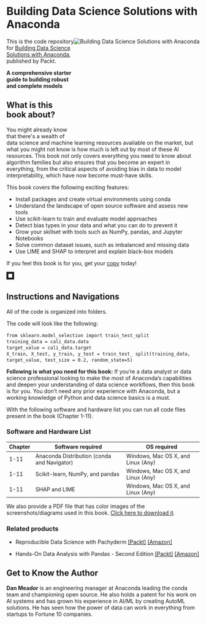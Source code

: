 # Building Data Science Solutions with Anaconda

<a href="https://www.packtpub.com/product/building-data-science-solutions-with-anaconda/9781800568785?utm_source=github&utm_medium=repository&utm_campaign=9781800568785"><img src="https://static.packt-cdn.com/products/9781800568785/cover/smaller" alt="Building Data
Science Solutions with Anaconda" height="256px" align="right"></a>

This is the code repository for [Building Data Science Solutions with Anaconda](https://www.packtpub.com/product/building-data-science-solutions-with-anaconda/9781800568785?utm_source=github&utm_medium=repository&utm_campaign=9781800568785), published by Packt.

**A comprehensive starter guide to building robust and complete models**

## What is this book about?
You might already know that there's a wealth of data science and machine learning resources available on the market, but what you might not know is how much is left out by most of these AI resources. This book not only covers everything you need to know about algorithm families but also ensures that you become an expert in everything, from the critical aspects of avoiding bias in data to model interpretability, which have now become must-have skills.

This book covers the following exciting features: 
* Install packages and create virtual environments using conda
* Understand the landscape of open source software and assess new tools
* Use scikit-learn to train and evaluate model approaches
* Detect bias types in your data and what you can do to prevent it
* Grow your skillset with tools such as NumPy, pandas, and Jupyter Notebooks
* Solve common dataset issues, such as imbalanced and missing data
* Use LIME and SHAP to interpret and explain black-box models

If you feel this book is for you, get your [copy](https://www.amazon.com/dp/B09NC5XJ6D) today!

<a href="https://www.packtpub.com/?utm_source=github&utm_medium=banner&utm_campaign=GitHubBanner"><img src="https://raw.githubusercontent.com/PacktPublishing/GitHub/master/GitHub.png" 
alt="https://www.packtpub.com/" border="5" /></a>


## Instructions and Navigations
All of the code is organized into folders.

The code will look like the following:
```
from sklearn.model_selection import train_test_split
training_data = cali_data.data
target_value = cali_data.target
X_train, X_test, y_train, y_test = train_test_ split(training_data, target_value, test_size = 0.2, random_state=5)
```

**Following is what you need for this book:**
If you’re a data analyst or data science professional looking to make the most of Anaconda’s capabilities and deepen your understanding of data science workflows, then this book is for you. You don’t need any prior experience with Anaconda, but a working knowledge of Python and data science basics is a must.

With the following software and hardware list you can run all code files present in the book (Chapter 1-11).

### Software and Hardware List


| Chapter  | Software required                            | OS required                        |
| -------- | ------------------------------------         | -----------------------------------|
| 1-11	   | Anaconda Distribution (conda and Navigator)   | Windows, Mac OS X, and Linux (Any) |
| 1-11	   | Scikit-learn, NumPy, and pandas              | Windows, Mac OS X, and Linux (Any) |
| 1-11	   | SHAP and LIME                                | Windows, Mac OS X, and Linux (Any) |


We also provide a PDF file that has color images of the screenshots/diagrams used in this book. [Click here to download it](https://static.packt-cdn.com/downloads/9781800568785_ColorImages.pdf).


### Related products <Other books you may enjoy>
* Reproducible Data Science with Pachyderm [[Packt]](https://www.packtpub.com/product/reproducible-data-science-with-pachyderm/9781801074483?utm_source=github&utm_medium=repository&utm_campaign=9781801074483) [[Amazon]](https://www.amazon.com/dp/1801074488)

* Hands-On Data Analysis with Pandas - Second Edition [[Packt]](https://www.packtpub.com/product/hands-on-data-analysis-with-pandas-second-edition/9781800563452?utm_source=github&utm_medium=repository&utm_campaign=9781800563452) [[Amazon]](https://www.amazon.com/dp/1800563450)

## Get to Know the Author
**Dan Meador**
is an engineering manager at Anaconda leading the conda team and championing open source. He also holds a patent for his work on AI systems and has grown his experience in AI/ML by creating AutoML solutions. He has seen how the power of data can work in everything from startups to Fortune 10 companies.
